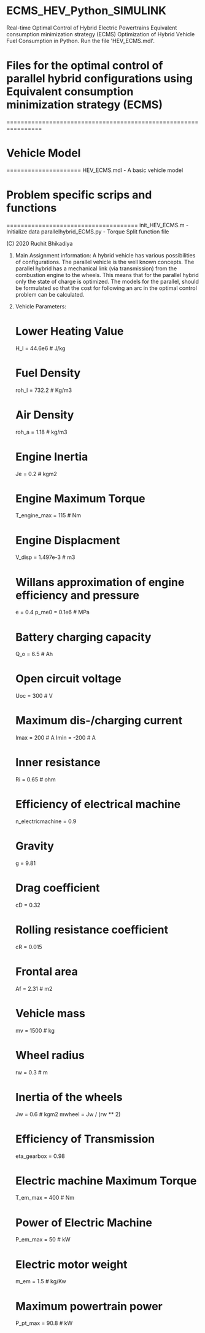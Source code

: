 # ECMS_HEV_Python_SIMULINK

Real-time Optimal Control of Hybrid Electric Powertrains
Equivalent consumption minimization strategy (ECMS) Optimization of Hybrid Vehicle Fuel Consumption in Python. 
Run the file 'HEV_ECMS.mdl'.

# Files for the optimal control of parallel hybrid configurations using Equivalent consumption minimization strategy (ECMS)
 ================================================================

# Vehicle Model
 =====================
 HEV_ECMS.mdl      - A basic vehicle model

# Problem specific scrips and functions
 =====================================
 init_HEV_ECMS.m    - Initialize data
 parallelhybrid_ECMS.py - Torque Split function file

(C) 2020 Ruchit Bhikadiya
 
1. Main Assignment information:
A hybrid vehicle has various possibilities of configurations. The parallel vehicle is the 
well known concepts. The parallel hybrid has a mechanical link (via transmission) from the combustion 
engine to the wheels. This means that for the parallel hybrid only the state of charge is optimized.
The models for the parallel, should be formulated so that the cost for following an arc in 
the optimal control problem can be calculated.

2. Vehicle Parameters:
    # Lower Heating Value
    H_l = 44.6e6  # J/kg

    # Fuel Density
    roh_l = 732.2  # Kg/m3

    # Air Density
    roh_a = 1.18  # kg/m3

    # Engine Inertia
    Je = 0.2  # kgm2

    # Engine Maximum Torque
    T_engine_max = 115  # Nm

    # Engine Displacment
    V_disp = 1.497e-3  # m3

    # Willans approximation of engine efficiency and pressure
    e = 0.4
    p_me0 = 0.1e6  # MPa

    # Battery charging capacity
    Q_o = 6.5  # Ah

    # Open circuit voltage
    Uoc = 300  # V

    # Maximum dis-/charging current
    Imax = 200  # A
    Imin = -200  # A

    # Inner resistance
    Ri = 0.65  # ohm

    # Efficiency of electrical machine
    n_electricmachine = 0.9

    # Gravity
    g = 9.81

    # Drag coefficient
    cD = 0.32

    # Rolling resistance coefficient
    cR = 0.015

    # Frontal area
    Af = 2.31  # m2

    # Vehicle mass
    mv = 1500  # kg

    # Wheel radius
    rw = 0.3  # m

    # Inertia of the wheels
    Jw = 0.6  # kgm2
    mwheel = Jw / (rw ** 2)

    # Efficiency of Transmission
    eta_gearbox = 0.98

    # Electric machine Maximum Torque
    T_em_max = 400  # Nm

    # Power of Electric Machine
    P_em_max = 50  # kW

    # Electric motor weight
    m_em = 1.5  # kg/Kw

    # Maximum powertrain power
    P_pt_max = 90.8  # kW
